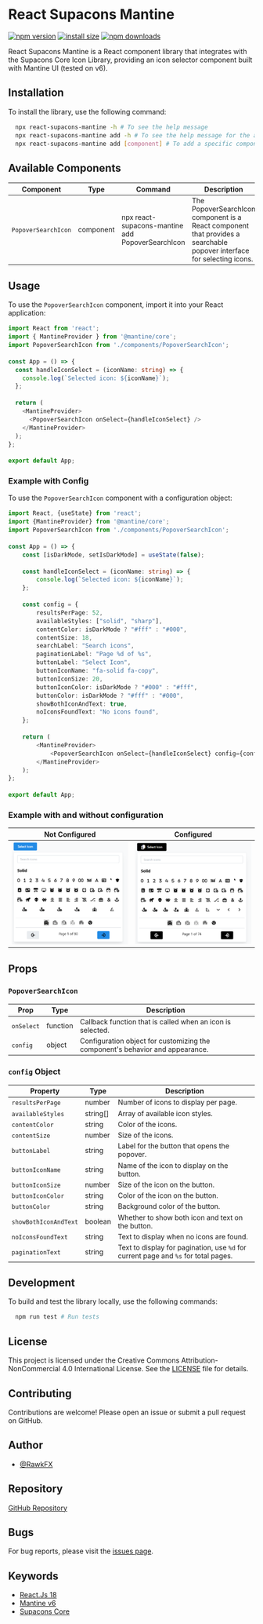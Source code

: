 # React Supacons Mantine
<div>

[![npm version](https://img.shields.io/npm/v/react-supacons-mantine.svg?style=flat-square)](https://www.npmjs.com/package/react-supacons-mantine)
[![install size](https://packagephobia.com/badge?p=react-supacons-mantine)](https://packagephobia.com/result?p=react-supacons-mantine)
[![npm downloads](https://img.shields.io/npm/dm/react-supacons-mantine.svg?style=flat-square)](https://npm-stat.com/charts.html?package=react-supacons-mantine)

</div>

React Supacons Mantine is a React component library that integrates with the Supacons Core Icon Library, providing an icon selector component built with Mantine UI (tested on v6).

## Installation

To install the library, use the following command:

```bash
  npx react-supacons-mantine -h # To see the help message
  npx react-supacons-mantine add -h # To see the help message for the add command
  npx react-supacons-mantine add [component] # To add a specific component to your project
```

## Available Components

| Component           | Type      | Command                                          | Description                                                                                                            |
|---------------------|-----------|--------------------------------------------------|------------------------------------------------------------------------------------------------------------------------|
| `PopoverSearchIcon` | component | npx react-supacons-mantine add PopoverSearchIcon | The PopoverSearchIcon component is a React component that provides a searchable popover interface for selecting icons. |

## Usage

To use the `PopoverSearchIcon` component, import it into your React application:

```typescript jsx
import React from 'react';
import { MantineProvider } from '@mantine/core';
import PopoverSearchIcon from './components/PopoverSearchIcon';

const App = () => {
  const handleIconSelect = (iconName: string) => {
    console.log(`Selected icon: ${iconName}`);
  };

  return (
    <MantineProvider>
      <PopoverSearchIcon onSelect={handleIconSelect} />
    </MantineProvider>
  );
};

export default App;
```

### Example with Config

To use the `PopoverSearchIcon` component with a configuration object:

```typescript jsx
import React, {useState} from 'react';
import {MantineProvider} from '@mantine/core';
import PopoverSearchIcon from './components/PopoverSearchIcon';

const App = () => {
    const [isDarkMode, setIsDarkMode] = useState(false);

    const handleIconSelect = (iconName: string) => {
        console.log(`Selected icon: ${iconName}`);
    };

    const config = {
        resultsPerPage: 52,
        availableStyles: ["solid", "sharp"],
        contentColor: isDarkMode ? "#fff" : "#000",
        contentSize: 18,
        searchLabel: "Search icons",
        paginationLabel: "Page %d of %s",
        buttonLabel: "Select Icon",
        buttonIconName: "fa-solid fa-copy",
        buttonIconSize: 20,
        buttonIconColor: isDarkMode ? "#000" : "#fff",
        buttonColor: isDarkMode ? "#fff" : "#000",
        showBothIconAndText: true,
        noIconsFoundText: "No icons found",
    };

    return (
        <MantineProvider>
            <PopoverSearchIcon onSelect={handleIconSelect} config={config}/>
        </MantineProvider>
    );
};

export default App;
```

### Example with and without configuration

| Not Configured | Configured |
|----------------|------------|
| ![Before](./public/PopoverSearchIconNotConfigured.png) | ![After](./public/PopoverSearchIconConfigured.png) |

## Props

### `PopoverSearchIcon`

| Prop       | Type     | Description                                                                 |
|------------|----------|-----------------------------------------------------------------------------|
| `onSelect` | function | Callback function that is called when an icon is selected.                  |
| `config`   | object   | Configuration object for customizing the component's behavior and appearance.|

### `config` Object

| Property                | Type     | Description                                                                 |
|-------------------------|----------|-----------------------------------------------------------------------------|
| `resultsPerPage`        | number   | Number of icons to display per page.                                        |
| `availableStyles`       | string[] | Array of available icon styles.                                             |
| `contentColor`          | string   | Color of the icons.                                                         |
| `contentSize`           | number   | Size of the icons.                                                          |
| `buttonLabel`           | string   | Label for the button that opens the popover.                                |
| `buttonIconName`        | string   | Name of the icon to display on the button.                                  |
| `buttonIconSize`        | number   | Size of the icon on the button.                                             |
| `buttonIconColor`       | string   | Color of the icon on the button.                                            |
| `buttonColor`           | string   | Background color of the button.                                             |
| `showBothIconAndText`   | boolean  | Whether to show both icon and text on the button.                           |
| `noIconsFoundText`      | string   | Text to display when no icons are found.                                    |
| `paginationText`        | string   | Text to display for pagination, use `%d` for current page and `%s` for total pages.|

## Development

To build and test the library locally, use the following commands:

```bash
  npm run test # Run tests
```

## License

This project is licensed under the Creative Commons Attribution-NonCommercial 4.0 International License. See the [LICENSE](LICENSE) file for details.

## Contributing

Contributions are welcome! Please open an issue or submit a pull request on GitHub.

## Author

- [@RawkFX](https://github.com/RawkFX)

## Repository

[GitHub Repository](https://github.com/RawkFX/react-supacons-mantine)

## Bugs

For bug reports, please visit the [issues page](https://github.com/RawkFX/react-supacons-mantine/issues).

## Keywords

- [React.Js 18](https://react.dev/)
- [Mantine v6](https://v6.mantine.dev/)
- [Supacons Core](https://supacons.netlify.app/)
